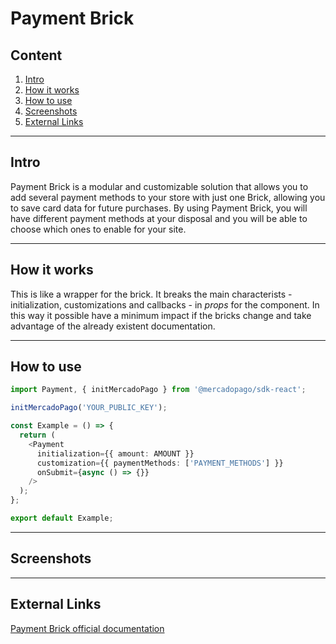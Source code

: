 # Payment Brick

## Content

1. [Intro](#intro)
2. [How it works](#how-it-works)
3. [How to use](#how-to-use)
4. [Screenshots](#screenshots)
5. [External Links](#external-links)

---

## Intro

Payment Brick is a modular and customizable solution that allows you to add several payment methods to your store with just one Brick, allowing you to save card data for future purchases. By using Payment Brick, you will have different payment methods at your disposal and you will be able to choose which ones to enable for your site.

---

## How it works

This is like a wrapper for the brick. It breaks the main characterists - initialization, customizations and callbacks - in _props_ for the component. In this way it possible have a minimum impact if the bricks change and take advantage of the already existent documentation.

---

## How to use

```ts
import Payment, { initMercadoPago } from '@mercadopago/sdk-react';

initMercadoPago('YOUR_PUBLIC_KEY');

const Example = () => {
  return (
    <Payment
      initialization={{ amount: AMOUNT }}
      customization={{ paymentMethods: ['PAYMENT_METHODS'] }}
      onSubmit={async () => {}}
    />
  );
};

export default Example;
```

---

## Screenshots

---

## External Links

[Payment Brick official documentation](https://www.mercadopago.com/developers/en/docs/checkout-bricks/payment-brick/introduction)
